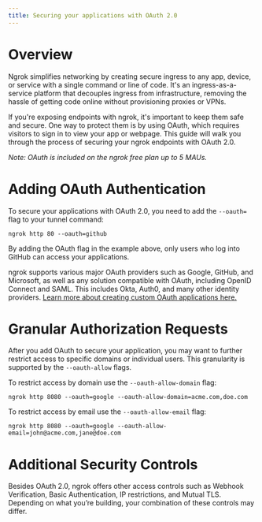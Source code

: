 ```yaml
---
title: Securing your applications with OAuth 2.0
---
```


# Overview

Ngrok simplifies networking by creating secure ingress to any app, device, or service with a single command or line of code. It's an ingress-as-a-service platform that decouples ingress from infrastructure, removing the hassle of getting code online without provisioning proxies or VPNs.

If you're exposing endpoints with ngrok, it's important to keep them safe and secure. One way to protect them is by using OAuth, which requires visitors to sign in to view your app or webpage. This guide will walk you through the process of securing your ngrok endpoints with OAuth 2.0.

*Note: OAuth is included on the ngrok free plan up to 5 MAUs.*

# Adding OAuth Authentication

To secure your applications with OAuth 2.0, you need to add the `--oauth=` flag to your tunnel command:

```
ngrok http 80 --oauth=github
```

By adding the OAuth flag in the example above, only users who log into GitHub can access your applications. 

ngrok supports various major OAuth providers such as Google, GitHub, and Microsoft, as well as any solution compatible with OAuth, including OpenID Connect and SAML. This includes Okta, Auth0, and many other identity providers. [Learn more about creating custom OAuth applications here.](https://ngrok.com/docs/cloud-edge/modules/oauth/google/#creating-a-custom-google-oauth-application) 

# Granular Authorization Requests

After you add OAuth to secure your application, you may want to further restrict access to specific domains or individual users. This granularity is supported by the `--oauth-allow` flags.

To restrict access by domain use the `--oauth-allow-domain` flag:

```
ngrok http 8080 --oauth=google --oauth-allow-domain=acme.com,doe.com
```

To restrict access by email use the `--oauth-allow-email` flag:

```
ngrok http 8080 --oauth=google --oauth-allow-email=john@acme.com,jane@doe.com
```

# Additional Security Controls

Besides OAuth 2.0, ngrok offers other access controls such as Webhook Verification, Basic Authentication, IP restrictions, and Mutual TLS. Depending on what you’re building, your combination of these controls may differ.


